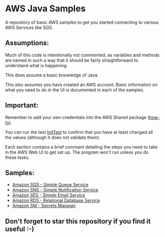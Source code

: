 # AWS Java Samples
A repository of basic AWS samples to get you started connecting to various AWS Services like SQS.

## Assumptions:

Much of this code is intentionally not commented, as variables and methods are named in such a way that it should be fairly straightforward to understand what is happening.

This does assume a basic knowledge of Java.

This also assumes you have created an AWS account. Basic information on what you need to do in the UI is documented in each of the samples.

## Important:

Remember to add your own credentials into the AWS Shared package ([how-to](https://aws.amazon.com/premiumsupport/knowledge-center/create-access-key/)).

You can run the test [InitTest](src/test/java/InitTest.java) to confirm that you have at least changed all the values (although it does not validate them).

Each section contains a brief comment detailing the steps you need to take in the AWS Web UI to get set up. The program won't run unless you do these tasks.

## Samples:

* [Amazon SQS - Simple Queue Service](src/main/java/SQS/SQS_Start.java)
* [Amazon SNS - Simple Notification Service](src/main/java/SNS/SNS_Start.java)
* [Amazon SES - Simple Email Service](src/main/java/SES/SES_Start.java)
* [Amazon RDS - Relational Database Service](src/main/java/RDS/RDS_Start.java)
* [Amazon SM - Secrets Manager](src/main/java/SM/SM_Start.java)

## Don't forget to star this repository if you find it useful :-)

